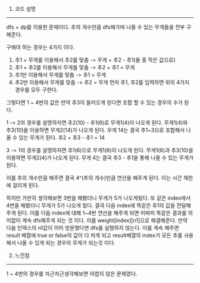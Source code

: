 1. 코드 설명
<hr>
dfs + dp를 이용한 문제이다.
추의 개수만큼 dfs해가며 나올 수 있는 무게들을 전부 구해준다.

구해야 하는 경우는 4가지 이다.

1. 추1 + 무게를 이용해서 추2를 맞춤 -> 무게 = 추2 - 추1(둘 중 작은 값으로)
2. 추1 + 추2를 이용해서 무게를 맞춤 -> 추2 + 추1 = 무게
3. 추1만 이용해서 무게를 맞춤 -> 추1 = 무게
4. 추2만 이용해서 무게를 맞춤 -> 추2 = 무게
먼저 추1, 추2를 입력하면 위의 4가지 경우를 모두 구한다.

그렇다면 1 ~ 4번의 값은 만약 추3이 들어오게 된다면 조합 할 수 있는 경우의 수가 된다.

1 -> 2의 경우를 설명하자면 추2(10) - 추1(6)로 무게1(4)이 나오게 된다. 무게1(4)와 추3(10)을 이용하면 무게2(14)가 나오게 된다. 무게 14는 결국 추1~3으로 조합해서 나올 수 있는 무게가 된다. 추2 + 추3 - 추1 = 14

3 -> 1의 경우를 설명하자면 추1(6)으로 무게1(6)이 나오게 된다. 무게1(6)과 추3(10)을 이용하면 무게2(4)가 나오게 된다.
무게 4는 결국 추3 - 추1을 통해 나올 수 있는 무게가 된다.

이를 추의 개수만큼 해주면 결국
4^(추의 개수)만큼 연산을 해주게 된다.
이는 시간 제한에 걸리게 된다.

하지만 가만히 생각해보면
3번을 해봤더니 무게가 5가 나오게됬다. 또 같은 index에서 4번을 해봤더니 무게가 5가 나오게 됬다.
결국 다음 index에 똑같은 추1의 값을 전달해주게 된다. 이를 다음 index에 대해 1~4번 연산을 해주게 되면 어짜피 똑같은 결과를 의미없이 계속 dfs해주게 되는 것 이다. 이를 weight[index][n1]으로 해결해준다. 만약 다음 인덱스의 n1값이 이미 방문했다면 dfs를 실행하지 않는다. 이를 계속 해주면 result 배열에 true or false의 값이 다 차게 되고 result배열의 index가 모든 추를 사용해서 나올 수 있게 되는 경우의 무게가 되는것 이다.


2. 느낀점
<hr>
1 ~ 4번의 경우를 차근차근생각해보면 어렵지 않은 문제였다.
